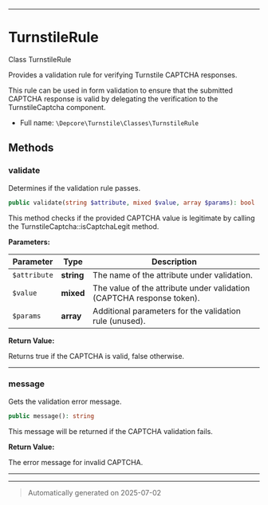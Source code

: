 ***

# TurnstileRule

Class TurnstileRule

Provides a validation rule for verifying Turnstile CAPTCHA responses.

This rule can be used in form validation to ensure that the submitted CAPTCHA
response is valid by delegating the verification to the TurnstileCaptcha component.

* Full name: `\Depcore\Turnstile\Classes\TurnstileRule`




## Methods


### validate

Determines if the validation rule passes.

```php
public validate(string $attribute, mixed $value, array $params): bool
```

This method checks if the provided CAPTCHA value is legitimate by calling
the TurnstileCaptcha::isCaptchaLegit method.






**Parameters:**

| Parameter | Type | Description |
|-----------|------|-------------|
| `$attribute` | **string** | The name of the attribute under validation. |
| `$value` | **mixed** | The value of the attribute under validation (CAPTCHA response token). |
| `$params` | **array** | Additional parameters for the validation rule (unused). |


**Return Value:**

Returns true if the CAPTCHA is valid, false otherwise.




***

### message

Gets the validation error message.

```php
public message(): string
```

This message will be returned if the CAPTCHA validation fails.







**Return Value:**

The error message for invalid CAPTCHA.




***


***
> Automatically generated on 2025-07-02
